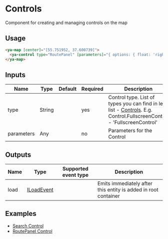 # Controls

Component for creating and managing controls on the map

## Usage

```html
<ya-map [center]="[55.751952, 37.600739]">
  <ya-control type="RoutePanel" [parameters]="{ options: { float: 'right' } }"></ya-control>
</ya-map>
```

## Inputs

| Name       | Type   | Default | Required | Description                                                                                                              |
|------------|--------|---------|----------|--------------------------------------------------------------------------------------------------------------------------|
| type       | String |         | yes      | Control type. List of types you can find in left list - [Controls]. E.g. Control.FullscreenControl - 'FullscreenControl' |
| parameters | Any    |         | no       | Parameters for the Control                                                                                               |

[Controls]: https://tech.yandex.ru/maps/jsapi/doc/2.1/ref/reference/control.Button-docpage/

## Outputs

| Name       | Type         | Supported event type                                  | Description                                                    |
|------------|--------------|-------------------------------------------------------|----------------------------------------------------------------|
| load       | [ILoadEvent] |                                                       | Emits immediately after this entity is added in root container |

[ILoadEvent]: https://github.com/ddubrava/angular8-yandex-maps/blob/develop/projects/angular8-yandex-maps/src/lib/models/models.ts#L23

## Examples

- [Search Control](https://stackblitz.com/edit/searchcontrol)
- [RoutePanel Control](https://stackblitz.com/edit/route-panel)
